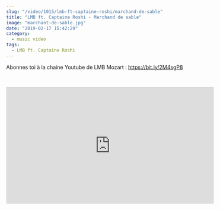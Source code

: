 ```yaml
--- 
slug: "/video/1015/lmb-ft-captaine-roshi/marchand-de-sable"
title: "LMB ft. Captaine Roshi - Marchand de sable"
image: "marchant-de-sable.jpg"
date: "2019-02-17 15:42:29"
category:
  - music video
tags:
  - LMB ft. Captaine Roshi
---
```

<p>Abonnes toi à la chaine Youtube de LMB Mozart : <a href="https://www.youtube.com/redirect?redir_token=Z_kgpGum_4IElGxh0OYUGtYHpdZ8MTU1MDQ5OTg3NkAxNTUwNDEzNDc2&v=X1Rl_VIEF1M&q=https%3A%2F%2Fbit.ly%2F2M4sgP8&event=video_description" target="_blank">https://bit.ly/2M4sgP8</a></p><br/><p><iframe width="560" height="315" src="https://www.youtube.com/embed/X1Rl_VIEF1M" frameborder="0" allow="accelerometer; autoplay; encrypted-media; gyroscope; picture-in-picture" allowfullscreen></iframe></p>